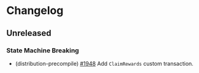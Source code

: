 <!--
Some comments at head of file...
-->
# Changelog

## Unreleased

### State Machine Breaking

- (distribution-precompile) [#1948](https://github.com/evmos/evmos/pull/1949) Add `ClaimRewards` custom transaction.
